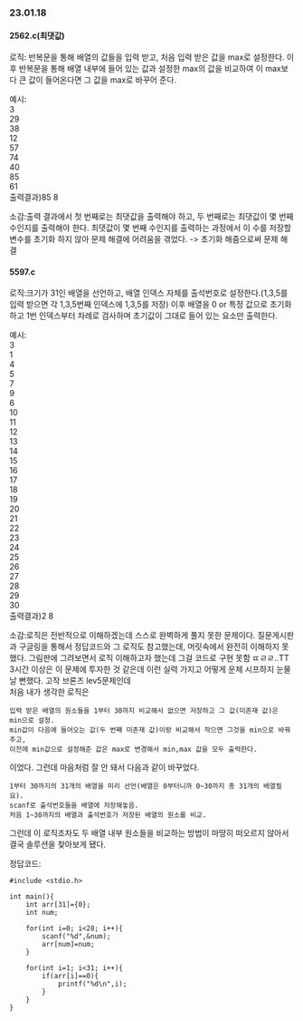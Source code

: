 ### 23.01.18  
#### 2562.c(최댓값)  
로직: 반복문을 통해 배열의 값들을 입력 받고, 처음 입력 받은 값을 max로 설정한다. 이후 반복문을 통해 배열 내부에 들어 있는 값과 설정한 max의 값을 비교하여 이 max보다 큰 값이 들어온다면 그 값을 max로 바꾸어 준다.  

예시:  
3  
29  
38  
12  
57  
74  
40  
85  
61  
출력결과)85 8  

소감:출력 결과에서 첫 번째로는 최댓값을 출력해야 하고, 두 번째로는 최댓값이 몇 번째 수인지를 출력해야 한다. 최댓값이 몇 번째 수인지를 출력하는 과정에서 이 수를 저장할 변수를 초기화 하지 않아 문제 해결에 어려움을 겪었다. -> 초기화 해줌으로써 문제 해결  


#### 5597.c  
로직:크기가 31인 배열을 선언하고, 배열 인덱스 자체를 출석번호로 설정한다.(1,3,5를 입력 받으면 각 1,3,5번째 인덱스에 1,3,5를 저장) 이후 배열을 0 or 특정 값으로 초기화 하고 1번 인덱스부터 차례로 검사하며 초기값이 그대로 들어 있는 요소만 출력한다.  

예시:  
3  
1  
4  
5  
7  
9  
6  
10  
11  
12  
13  
14  
15  
16  
17  
18  
19  
20  
21  
22  
23  
24  
25  
26  
27  
28  
29  
30  
출력결과)2 8  

소감:로직은 전반적으로 이해하겠는데 스스로 완벽하게 풀지 못한 문제이다. 질문게시판과 구글링을 통해서 정답코드와 그 로직도 참고했는데, 머릿속에서 완전히 이해하지 못했다. 그림판에 그려보면서 로직 이해하고자 했는데 그걸 코드로 구현 못함 ㄸㄹㄹ..TT 3시간 이상은 이 문제에 투자한 것 같은데 이런 실력 가지고 어떻게 운체 시프하지 눈물 날 뻔했다. 고작 브론즈 lev5문제인데  
처음 내가 생각한 로직은  
```
입력 받은 배열의 원소들을 1부터 30까지 비교해서 없으면 저장하고 그 값(미존재 값)은 min으로 설정.  
min값이 다음에 들어오는 값(두 번째 미존재 값)이랑 비교해서 작으면 그것을 min으로 바꿔주고,  
이전에 min값으로 설정해준 값은 max로 변경해서 min,max 값을 모두 출력한다.  
``` 
이었다.  그런데 마음처럼 잘 안 돼서 다음과 같이 바꾸었다.  
```
1부터 30까지의 31개의 배열을 미리 선언(배열은 0부터니까 0~30까지 총 31개의 배열필요).  
scanf로 출석번호들을 배열에 저장해놓음.  
처음 1~30까지의 배열과 출석번호가 저장된 배열의 원소를 비교.
```  
그런데 이 로직조차도 두 배열 내부 원소들을 비교하는 방법이 마땅히 떠오르지 않아서 결국 솔루션을 찾아보게 됐다.  

정답코드:  
```
#include <stdio.h>

int main(){
    int arr[31]={0};
    int num;

    for(int i=0; i<28; i++){
        scanf("%d",&num);
        arr[num]=num;
    }
    
    for(int i=1; i<31; i++){
        if(arr[i]==0){
            printf("%d\n",i);
        }
    }
}
```


